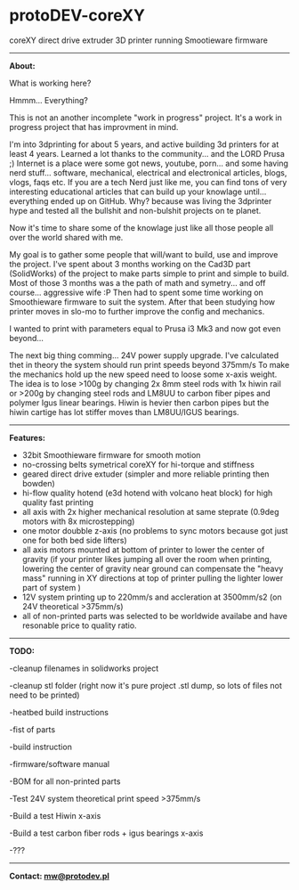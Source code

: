 # protoDEV-coreXY
coreXY direct drive extruder 3D printer running Smootieware firmware

---------------------------------------------------------------------

 <b>About:</b>
 
 What is working here?
 
 Hmmm... Everything? 
 
 This is not an another incomplete "work in progress" project.
 It's a work in progress project that has improvment in mind.
 
 I'm into 3dprinting for about 5 years, and active building 3d printers for at least 4 years.
 Learned a lot thanks to the community... and the LORD Prusa ;)
 Internet is a place were some got news, youtube, porn...
 and some having nerd stuff... software, mechanical, electrical and electronical articles, blogs, vlogs, faqs etc.
 If you are a tech Nerd just like me, you can find tons of very interesting educational articles that can build up your knowlage until...
 everything ended up on GitHub.
 Why?
 because was living the 3dprinter hype and tested all the bullshit and non-bulshit projects on te planet.
 
 Now it's time to share some of the knowlage just like all those people all over the world shared with me.
 
 My goal is to gather some people that will/want to build, use and improve the project.
 I've spent about 3 months working on the Cad3D part (SolidWorks) of the project to make parts simple to print and simple to build.
 Most of those 3 months was a the path of math and symetry... and off course... aggressive wife :P
 Then had to spent some time working on Smoothieware firmware to suit the system.
 After that been studying how printer moves in slo-mo to further improve the config and mechanics.
 
 I wanted to print with parameters equal to Prusa i3 Mk3 and now got even beyond... 
 
 The next big thing comming... 24V power supply upgrade. 
 I've calculated thet in theory the system should run print speeds beyond 375mm/s
 To make the mechanics hold up the new speed need to loose some x-axis weight.
 The idea is to lose >100g by changing 2x 8mm steel rods with 1x hiwin rail
 or >200g by changing steel rods and LM8UU to carbon fiber pipes and polymer Igus linear bearings.
 Hiwin is hevier then carbon pipes but the hiwin cartige has lot stiffer moves than LM8UU/IGUS bearings.
 
---------------------------------------------------------------------
 
 <b>Features:</b>
 
 - 32bit Smoothieware firmware for smooth motion
 - no-crossing belts symetrical coreXY for hi-torque and stiffness
 - geared direct drive extuder (simpler and more reliable printing then bowden)
 - hi-flow quality hotend (e3d hotend with volcano heat block) for high quality fast printing
 - all axis with 2x higher mechanical resolution at same steprate (0.9deg motors with 8x microstepping)
 - one motor doubble z-axis (no problems to sync motors because got just one for both bed side lifters)
 - all axis motors mounted at bottom of printer to lower the center of gravity 
    (if your printer likes jumping all over the room when printing, 
	lowering the center of gravity near ground can compensate the "heavy mass" 
	running in XY directions at top of printer pulling the lighter lower part of system )
 - 12V system printing up to 220mm/s and accleration at 3500mm/s2 (on 24V theoretical >375mm/s)
 - all of non-printed parts was selected to be worldwide availabe and have resonable price to quality ratio.
 
---------------------------------------------------------------------
 
 <b>TODO:</b>
 
 -cleanup filenames in solidworks project
 
 -cleanup stl folder (right now it's pure project .stl dump, so lots of files not need to be printed)
 
 -heatbed build instructions
 
 -fist of parts
 
 -build instruction
 
 -firmware/software manual
 
 -BOM for all non-printed parts
 
 -Test 24V system theoretical print speed >375mm/s 
 
 -Build a test Hiwin x-axis 
 
 -Build a test carbon fiber rods + igus bearings x-axis
 
 -???

 ---------------------------------------------------------------------
 
 <b>Contact: mw@protodev.pl</b>
 
